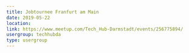 ```yaml
---
title: Jobtournee Franfurt am Main
date: 2019-05-22
location: 
link: https://www.meetup.com/Tech_Hub-Darmstadt/events/256775894/
usergroup: techhubda
type: usergroup
---
```

